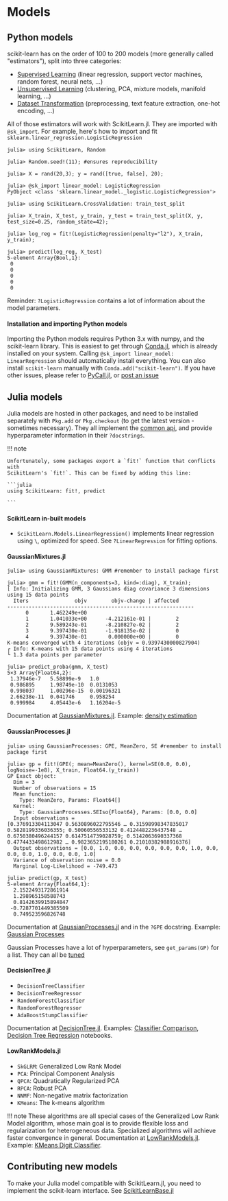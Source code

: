 # Models

## Python models

scikit-learn has on the order of 100 to 200 models (more generally called
"estimators"), split into three categories:

- [Supervised Learning](http://scikit-learn.org/stable/supervised_learning.html) (linear regression, support vector machines, random forest, neural nets, ...)
- [Unsupervised Learning](http://scikit-learn.org/stable/unsupervised_learning.html) (clustering, PCA, mixture models, manifold learning, ...)
- [Dataset Transformation](http://scikit-learn.org/stable/data_transforms.html) (preprocessing, text feature extraction, one-hot encoding, ...)

All of those estimators will work with ScikitLearn.jl. They are imported with
`@sk_import`. For example, here's how to import and fit
`sklearn.linear_regression.LogisticRegression`

```jldoctest models
julia> using ScikitLearn, Random

julia> Random.seed!(11); #ensures reproducibility

julia> X = rand(20,3); y = rand([true, false], 20);

julia> @sk_import linear_model: LogisticRegression
PyObject <class 'sklearn.linear_model._logistic.LogisticRegression'>

julia> using ScikitLearn.CrossValidation: train_test_split

julia> X_train, X_test, y_train, y_test = train_test_split(X, y, test_size=0.25, random_state=42);

julia> log_reg = fit!(LogisticRegression(penalty="l2"), X_train, y_train);

julia> predict(log_reg, X_test)
5-element Array{Bool,1}:
 0
 0
 0
 0
 0

```

Reminder: `?LogisticRegression` contains a lot of information about the model
parameters.

#### Installation and importing Python models

Importing the Python models requires Python 3.x with numpy, and the
scikit-learn library. This is easiest to get through [Conda.jl](https://github.com/Luthaf/Conda.jl), which is already
installed on your system.  Calling `@sk_import linear_model: LinearRegression` should automatically install everything. You can also install `scikit-learn`
manually with `Conda.add("scikit-learn")`. If you have other issues, please
refer to [PyCall.jl](https://github.com/stevengj/PyCall.jl#installation), or
[post an issue](https://github.com/cstjean/ScikitLearn.jl/issues/new)



## Julia models

Julia models are hosted in other packages, and need to be installed separately
with `Pkg.add` or `Pkg.checkout` (to get the latest version - sometimes
necessary). They all implement the [common api](api.md), and provide
hyperparameter information in their `?docstrings`.

!!! note

    Unfortunately, some packages export a `fit!` function that conflicts with
    ScikitLearn's `fit!`. This can be fixed by adding this line:
    
    ```julia
    using ScikitLearn: fit!, predict
    
    ```
    
#### ScikitLearn in-built models

- `ScikitLearn.Models.LinearRegression()` implements linear regression using
  `\`, optimized for speed. See `?LinearRegression` for fitting options.

#### GaussianMixtures.jl

```jldoctest models
julia> using GaussianMixtures: GMM #remember to install package first

julia> gmm = fit!(GMM(n_components=3, kind=:diag), X_train);
[ Info: Initializing GMM, 3 Gaussians diag covariance 3 dimensions using 15 data points
  Iters               objv        objv-change | affected
-------------------------------------------------------------
      0       1.462249e+00
      1       1.041033e+00      -4.212161e-01 |        2
      2       9.589243e-01      -8.210827e-02 |        2
      3       9.397430e-01      -1.918135e-02 |        0
      4       9.397430e-01       0.000000e+00 |        0
K-means converged with 4 iterations (objv = 0.9397430000827904)
┌ Info: K-means with 15 data points using 4 iterations
└ 1.3 data points per parameter

julia> predict_proba(gmm, X_test)
5×3 Array{Float64,2}:
 1.37946e-7   5.58899e-9   1.0
 0.986895     1.98749e-10  0.0131053
 0.998037     1.00296e-15  0.00196321
 2.66238e-11  0.041746     0.958254
 0.999984     4.05443e-6   1.16204e-5

```

Documentation at [GaussianMixtures.jl](https://github.com/davidavdav/GaussianMixtures.jl). Example: [density estimation](https://github.com/cstjean/ScikitLearn.jl/blob/master/examples/Density_Estimation_Julia.ipynb)

#### GaussianProcesses.jl

```jldoctest models
julia> using GaussianProcesses: GPE, MeanZero, SE #remember to install package first

julia> gp = fit!(GPE(; mean=MeanZero(), kernel=SE(0.0, 0.0), logNoise=-1e8), X_train, Float64.(y_train))
GP Exact object:
  Dim = 3
  Number of observations = 15
  Mean function:
    Type: MeanZero, Params: Float64[]
  Kernel:
    Type: GaussianProcesses.SEIso{Float64}, Params: [0.0, 0.0]
  Input observations =
[0.376913304113047 0.5630896022795546 … 0.31598998347835017 0.5828199336036355; 0.50060556533132 0.4124482236437548 … 0.6750380496244157 0.6147514739028759; 0.5142063690337368 0.4774433498612982 … 0.9823652195180261 0.21010382988916376]
  Output observations = [0.0, 1.0, 0.0, 0.0, 0.0, 0.0, 0.0, 1.0, 0.0, 0.0, 0.0, 1.0, 0.0, 0.0, 1.0]
  Variance of observation noise = 0.0
  Marginal Log-Likelihood = -749.473

julia> predict(gp, X_test)
5-element Array{Float64,1}:
  2.1522493172861914
  1.298965158588743
  0.8142639915894847
 -0.7287701449385509
  0.749523596826748

```

Documentation at [GaussianProcesses.jl](https://github.com/STOR-i/GaussianProcesses.jl) and in the `?GPE` docstring. Example: [Gaussian Processes](https://github.com/cstjean/ScikitLearn.jl/blob/master/examples/Gaussian_Processes_Julia.ipynb)

Gaussian Processes have a lot of hyperparameters, see `get_params(GP)`
for a list. They can all be [tuned](model_selection.md)

#### DecisionTree.jl

- `DecisionTreeClassifier`
- `DecisionTreeRegressor`
- `RandomForestClassifier`
- `RandomForestRegressor`
- `AdaBoostStumpClassifier`

Documentation at [DecisionTree.jl](https://github.com/bensadeghi/DecisionTree.jl#scikitlearnjl). Examples: [Classifier Comparison](https://github.com/cstjean/ScikitLearn.jl/blob/master/examples/Classifier_Comparison_Julia.ipynb), [Decision Tree Regression](https://github.com/cstjean/ScikitLearn.jl/blob/master/examples/Decision_Tree_Regression_Julia.ipynb) notebooks.

#### LowRankModels.jl

- `SkGLRM`: Generalized Low Rank Model
- `PCA`: Principal Component Analysis
- `QPCA`: Quadratically Regularized PCA
- `RPCA`: Robust PCA
- `NNMF`: Non-negative matrix factorization
- `KMeans`: The k-means algorithm

!!! note
    These algorithms are all special cases of the Generalized Low Rank Model algorithm,
    whose main goal is to provide flexible loss and regularization for heterogeneous data. 
    Specialized algorithms will achieve faster convergence in general.
    Documentation at [LowRankModels.jl](https://github.com/madeleineudell/LowRankModels.jl#scikitlearn). Example: [KMeans Digit Classifier](https://github.com/cstjean/ScikitLearn.jl/blob/master/examples/Plot_Kmeans_Digits_Julia.ipynb).



## Contributing new models

To make your Julia model compatible with ScikitLearn.jl, you need to implement
the scikit-learn interface. See [ScikitLearnBase.jl](https://github.com/cstjean/ScikitLearnBase.jl)

